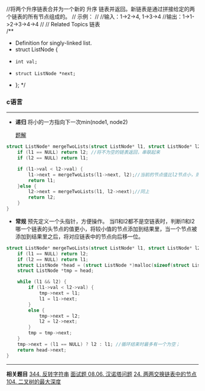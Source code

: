 //将两个升序链表合并为一个新的 升序 链表并返回。新链表是通过拼接给定的两个链表的所有节点组成的。 
// 示例： 
//
//输入：1->2->4, 1->3->4
//输出：1->1->2->3->4->4
// 
// Related Topics 链表    
/**
 * Definition for singly-linked list.
 * struct ListNode {
 *     int val;
 *     struct ListNode *next;
 * };
 */
### c语言
***

* **递归**
    将小的一方指向下一次min(node1, node2)
    
    [题解](https://leetcode-cn.com/problems/merge-two-sorted-lists/solution/yi-kan-jiu-hui-yi-xie-jiu-fei-xiang-jie-di-gui-by-/)
```c
struct ListNode* mergeTwoLists(struct ListNode* l1, struct ListNode* l2){
    if (l1 == NULL) return l2; //将不为空的链表返回，串联起来
    if (l2 == NULL) return l1;

    if (l1->val < l2->val) {
        l1->next = mergeTwoLists(l1->next, l2);//当前的节点值比l2节点小，则将next和l2节点比较
        return l1;
    }else {
        l2->next = mergeTwoLists(l1, l2->next);//同上
        return l2;
    }
}

```

* **常规**
    预先定义一个头指针，方便操作。
    当l1和l2都不是空链表时，判断l1和l2哪一个链表的头节点的值更小，将较小值的节点添加到结果里，当一个节点被添加到结果里之后，将对应链表中的节点向后移一位。
```c
struct ListNode* mergeTwoLists(struct ListNode* l1, struct ListNode* l2){
    if (l1 == NULL) return l2;
    if (l2 == NULL) return l1;
    struct ListNode *head = (struct ListNode *)malloc(sizeof(struct ListNode));
    struct ListNode *tmp = head;

    while (l1 && l2) {
        if (l1->val < l2->val) {
            tmp->next = l1;
            l1 = l1->next;
        }
        else {
            tmp->next = l2;
            l2 = l2->next;
        }
        tmp = tmp->next;
    }
    tmp->next = (l1 == NULL) ? l2 : l1; //循环结束时最多有一个为空；
    return head->next;
}

```
***

**相关题目**
[344. 反转字符串](https://leetcode-cn.com/problems/reverse-string/)
[面试题 08.06. 汉诺塔问题](https://leetcode-cn.com/problems/hanota-lcci/solution/tu-jie-yi-nuo-ta-de-gu-shi-ju-shuo-dang-64ge-pan-z/)
[24. 两两交换链表中的节点](https://leetcode-cn.com/problems/swap-nodes-in-pairs/)
[104. 二叉树的最大深度](https://leetcode-cn.com/problems/maximum-depth-of-binary-tree/)